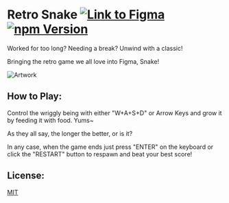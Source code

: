 # Retro Snake [![Link to Figma](https://badgen.net/badge/figma/@retro-snake/purple)](https://www.figma.com/community/plugin/812994090875519300) [![npm Version](https://badgen.net/npm/v/figma-retro-snake?icon=npm)](https://www.npmjs.com/package/figma-retro-snake)

Worked for too long? Needing a break? Unwind with a classic!

Bringing the retro game we all love into Figma, Snake!

![Artwork](https://raw.githubusercontent.com/stevahnes/figma-plugins/master/packages/figma-retro-snake/media/artwork.gif)

## How to Play:

Control the wriggly being with either "W+A+S+D" or Arrow Keys and grow it by feeding it with food. Yums~

As they all say, the longer the better, or is it?

In any case, when the game ends just press "ENTER" on the keyboard or click the "RESTART" button to respawn and beat your best score!

## License:

[MIT](/LICENSE)
